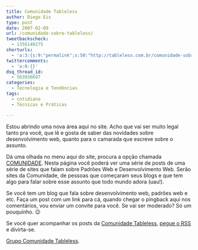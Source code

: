 ```yaml
---
title: Comunidade Tableless
author: Diego Eis
type: post
date: 2007-02-09
url: /comunidade-sobre-tableless/
tweetbackscheck:
  - 1356140275
shorturls:
  - 'a:3:{s:9:"permalink";s:50:"http://tableless.com.br/comunidade-sobre-tableless";s:7:"tinyurl";s:26:"http://tinyurl.com/3dkrqe6";s:4:"isgd";s:19:"http://is.gd/lsY5EF";}'
twittercomments:
  - 'a:0:{}'
dsq_thread_id:
  - 503036697
categories:
  - Tecnologia e Tendências
tags:
  - cotidiano
  - Técnicas e Práticas

---
```

Estou abrindo uma nova área aqui no site. Acho que vai ser muito legal tanto pra você, que lê e gosta de saber das novidades sobre desenvolvimento web, quanto para o camarada que escreve sobre o assunto.

Dá uma olhada no menu aqui do site, procura a opção chamada [COMUNIDADE][1]. Nesta página você poderá ver uma série de posts de uma série de sites que falam sobre Padrões Web e Desenvolvimento Web. Serão sites da Comunidade, de pessoas que começaram seus blogs e que tem algo para falar sobre esse assunto que todo mundo adora (uau!).

Se você tem um blog que fala sobre desenvolvimento web, padrões web e etc. Faça um post com um link para cá, quando chegar o pingback aqui nos comentários, vou enviar um convite para você. Se vai ser moderado? Só um pouquinho. 😉

Se você quer acompanhar os posts da [Comunidade Tableless][1], [pegue o RSS][2] e divirta-se.

[Grupo Comunidade Tableless][1].

 [1]: http://tableless.com.br/comunidade-tableless/
 [2]: http://feeds.feedburner.com//comunidadetableless